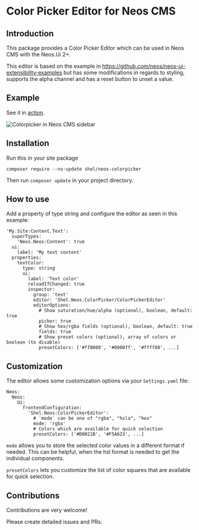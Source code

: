 # Color Picker Editor for Neos CMS

## Introduction

This package provides a Color Picker Editor which can be used
in Neos CMS with the Neos.Ui 2+.

This editor is based on the example in https://github.com/neos/neos-ui-extensibility-examples but 
has some modifications in regards to styling, supports the alpha channel and has a reset button to
unset a value.

## Example           

See it in [action](https://vimeo.com/327331115).

![Colorpicker in Neos CMS sidebar](Documentation/ColorPickerExample.png)  

## Installation

Run this in your site package

    composer require --no-update shel/neos-colorpicker
    
Then run `composer update` in your project directory.

## How to use

Add a property of type string and configure the editor as seen in this example:

    'My.Site:Content.Text':
      superTypes:
        'Neos.Neos:Content': true
      ui:
        label: 'My text content'
      properties:    
        textColor:
          type: string
          ui:
            label: 'Text color'
            reloadIfChanged: true
            inspector:
              group: 'text'
              editor: 'Shel.Neos.ColorPicker/ColorPickerEditor'
              editorOptions:
                # Show saturation/hue/alpha (optional), boolean, default: true
                picker: true
                # Show hex/rgba fields (optional), boolean, default: true
                fields: true
                # Show preset colors (optional), array of colors or boolean (to disable)
                presetColors: ['#ff0000', '#0000ff', '#ffff00', ...]
              
## Customization

The editor allows some customization options via your `Settings.yaml` file:

    Neos:
      Neos:
        Ui:
          frontendConfiguration:
            'Shel.Neos:ColorPickerEditor':
              # `mode` can be one of "rgba", "hsla", "hex"
              mode: 'rgba'
              # Colors which are available for quick selection
              presetColors: ['#D0021B', '#F5A623', ...]
              
`mode` allows you to store the selected color values in a different format if needed. 
This can be helpful, when the hsl format is needed to get the individual components.

`presetColors` lets you customize the list of color squares that are available for quick selection.
  

## Contributions

Contributions are very welcome! 

Please create detailed issues and PRs.

